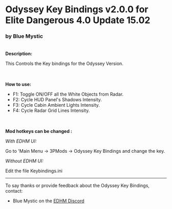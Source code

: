 # Odyssey Key Bindings v2.0.0 for Elite Dangerous 4.0 Update 15.02

### by Blue Mystic<br><br>

**Description:**

This Controls the Key bindings for the Odyssey Version.
<br><br><br>

**How to use:**

- F1: Toggle ON/OFF all the White Objects from Radar.
- F2: Cycle HUD Panel's Shadows Intensity.
- F3: Cycle Cabin Ambient Lights Intensity.
- F4: Cycle Radar Grid Lines Intensity.
<br><br><br>

**Mod hotkeys can be changed :**

*With EDHM UI:* 

Go to 'Main Menu -> 3PMods -> Odyssey Key Bindings and change the key.

*Without EDHM UI:* 

Edit the file Keybindings.ini

-------------------------------------------------------------------------

To say thanks or provide feedback about the Odyssey Key Bindings, contact:
- Blue Mystic on the [EDHM Discord](https://discord.gg/MtBszksjMr)
